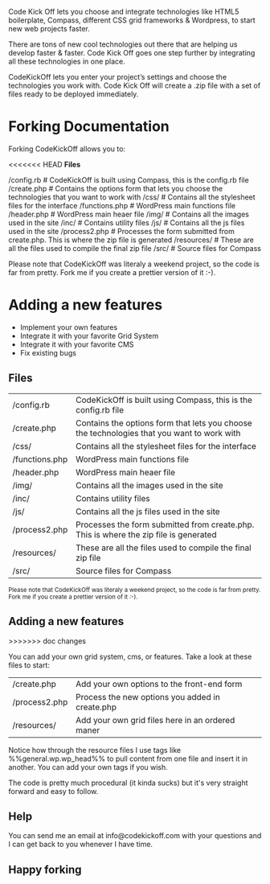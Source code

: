Code Kick Off lets you choose and integrate technologies like HTML5 boilerplate, Compass, different CSS grid frameworks & Wordpress, to start new web projects faster.

There are tons of new cool technologies out there that are helping us develop faster & faster. Code Kick Off goes one step further by integrating all these technologies in one place.

CodeKickOff lets you enter your project’s settings and choose the technologies you work with. Code Kick Off will create a .zip file with a set of files ready to be deployed immediately.


<h1>Forking Documentation</h1>

Forking CodeKickOff allows you to:

<<<<<<< HEAD
**Files**

/config.rb 		# CodeKickOff is built using Compass, this is the config.rb file<br />
/create.php 		# Contains the options form that lets you choose the technologies that you want to work with
/css/ 			# Contains all the stylesheet files for the interface
/functions.php 		# WordPress main functions file
/header.php 		# WordPress main heaer file
/img/ 			# Contains all the images used in the site
/inc/ 			# Contains utility files
/js/			# Contains all the js files used in the site
/process2.php		# Processes the form submitted from create.php. This is where the zip file is generated
/resources/		# These are all the files used to compile the final zip file
/src/			# Source files for Compass

Please note that CodeKickOff was literaly a weekend project, so the code is far from pretty. Fork me if you create a prettier version of it :-).


**Adding a new features**
=======
<ul>
	<li>Implement your own features</li>
	<li>Integrate it with your favorite Grid System</li>
	<li>Integrate it with your favorite CMS</li>
	<li>Fix existing bugs</li>
</ul>

<h2>Files</h2>
<table>
	<tr>
		<td>/config.rb</td>
		<td>CodeKickOff is built using Compass, this is the config.rb file</td>
	</tr>
	<tr>
		<td>/create.php</td>
		<td>Contains the options form that lets you choose the technologies that you want to work with</td>
	</tr>
	<tr>
		<td>/css/</td>
		<td>Contains all the stylesheet files for the interface</td>
	</tr>
	<tr>
		<td>/functions.php</td>
		<td>WordPress main functions file</td>
	</tr>
	<tr>
		<td>/header.php</td>
		<td>WordPress main heaer file</td>
	</tr>
	<tr>
		<td>/img/</td>
		<td>Contains all the images used in the site</td>
	</tr>
	<tr>
		<td>/inc/</td>
		<td>Contains utility files</td>
	</tr>
	<tr>
		<td>/js/</td>
		<td>Contains all the js files used in the site</td>
	</tr>
	<tr>
		<td>/process2.php</td>
		<td>Processes the form submitted from create.php. This is where the zip file is generated</td>
	</tr>
	<tr>
		<td>/resources/</td>
		<td>These are all the files used to compile the final zip file</td>
	</tr>
	<tr>
		<td>/src/</td>
		<td>Source files for Compass</td>
	</tr>
</table>

<small>Please note that CodeKickOff was literaly a weekend project, so the code is far from pretty. Fork me if you create a prettier version of it :-).</small>


<h2>Adding a new features</h2>
>>>>>>> doc changes

You can add your own grid system, cms, or features. Take a look at these files to start:

<table>
	<tr>
		<td>/create.php</td>
		<td>Add your own options to the front-end form</td>
	</tr>
	<tr>
		<td>/process2.php</td>
		<td>Process the new options you added in create.php</td>
	</tr>
	<tr>
		<td>/resources/</td>
		<td>Add your own grid files here in an ordered maner</td>
	</tr>
</table>

Notice how through the resource files I use tags like %%general.wp.wp_head%% to pull content from one file and insert it in another. You can add your own tags if you wish.

The code is pretty much procedural (it kinda sucks) but it's very straight forward and easy to follow.

<h2>Help</h2>
You can send me an email at info@codekickoff.com with your questions and I can get back to you whenever I have time.

<h2>Happy forking</h2>
